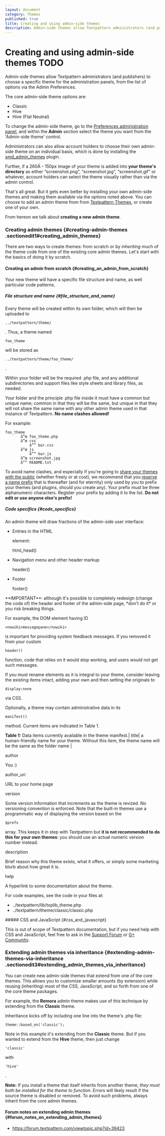 ```yaml
---
layout: document
category: Themes
published: true
title: Creating and using admin-side themes
description: Admin-side themes allow Textpattern administrators (and publishers) to choose a specific theme for the administration panels.
---
```


# Creating and using admin-side themes TODO

Admin-side themes allow Textpattern administrators (and publishers) to choose a specific theme for the administration panels, from the list of options via the Admin Preferences.

The core admin-side theme options are:

* Classic
* Hive
* Hive (Flat Neutral)

To change the admin-side theme, go to the [Preferences administration panel](https://docs.textpattern.io/administration/preferences-panel), and within the **Admin** section select the theme you want from the 'Admin-side theme' control.

Administrators can also allow account holders to choose their own
admin-side theme on an individual basis, which is done by installing the
[smd_admin_themes](http://textpattern.org/plugins/1096/smd_admin_themes)
plugin.

Further, if a 260Ã - 150px image of your theme is added into **your
theme's directory** as either “screenshot.png”, “screenshot.jpg”,
“screenshot.gif” or whatever, account holders can select the theme
visually rather than via the admin control.

That's all great. But it gets even better by installing your own
admin-side themes and making them available via the options noted above.
You can choose to add an admin theme from from [Textpattern
Themes](http://textgarden.org), or create one of your own.

From hereon we talk about **creating a new admin theme**.

### Creating admin themes {#creating-admin-themes .sectionedit1#creating_admin_themes}

There are two ways to create themes: from scratch or by *inheriting*
much of the theme code from one of the existing core admin themes. Let's
start with the basics of doing it by scratch.

#### Creating an admin from scratch {#creating_an_admin_from_scratch}

Your new theme will have a specific file structure and name, as well
particular code patterns.

##### File structure and name {#file_structure_and_name}

Every theme will be created within its own folder, which will then be
uploaded to

    ../textpattern/theme/

. Thus, a theme named

    foo_theme

will be stored as

    ../textpattern/theme/foo_theme/

.

Within your folder will be the required .php file, and any additional
subdirectories and support files like style sheets and library files, as
needed.

Your folder and the principle .php file inside it must have a common but
unique name; common in that they will be the same, but unique in that
they will not share the same name with any other admin theme used in
that instance of Textpattern. **No name clashes allowed!**

For example:

    foo_theme
           â”œ foo_theme.php
           â”œ css
               â”” bar.css
           â”œ js
               â”” bar.js
           â”œ screenshot.jpg
           â”” README.txt

To avoid name clashes, and especially if you're going to [share your
themes with the public](http://textgarden.org) (whether freely or at
cost), we recommend that you [reserve a name
prefix](/home/www/zendstudio/dokuwiki/bin/doku.php?id=registered_textpattern_developer_prefixes)
that is thereafter (and for eternity) only used by you to prefix your
themes (and plugins, should you create any). Your prefix must be three
alphanumeric characters. Register your prefix by adding it to the list.
**Do not edit or use anyone else's prefix!**

##### Code specifics {#code_specifics}

An admin theme will draw fractions of the admin-side user interface:

<ul>
<li>
<p>
Entries in the HTML

</p>
    <head>

<p>
element:

</p>
    html_head()

</li>
<li>
<p>
Navigation menu and other header markup

</p>
    header()

</li>
<li>
<p>
Footer

</p>
    footer()

</li>
</ul>
**IMPORTANT**: although it's possible to completely redesign (change the
code of) the header and footer of the admin-side page, *don't do it* or
you risk breaking things.

For example, the DOM element having ID

    <nowiki>messagepane</nowiki>

is important for providing system feedback messages. If you removed it
from your custom

    header()

function, code that relies on it would stop working, and users would not
get such messages.

If you must rename elements as it is integral to your theme, consider
leaving the existing items intact, adding your own and then setting the
originals to

    display:none

via CSS.

Optionally, a theme may contain administrative data in its

    manifest()

method. Current items are indicated in Table 1.

**Table 1:** Data items currently available in the theme manifest.|
title| a human-friendly name for your theme. Without this item, the
theme name will be the same as the folder name |

author

You :)

author_uri

URL to your home page

version

Some version information that increments as the theme is revized. No
versioning convention is enforced. Note that the built-in themes use a
programmatic way of displaying the version based on the

    $prefs

array. This keeps it in step with Textpattern but **it is not
recommended to do this for your own themes**: you should use an actual
numeric version number instead.

description

Brief reason why this theme exists, what it offers, or simply some
marketing blurb about how great it is.

help

A hyperlink to some documentation about the theme.

For code examples, see the code in your files at:

<ul>
<li>
    ../textpattern/lib/txplib_theme.php

</li>
<li>
    ../textpattern/theme/classic/classic.php

</li>
</ul>
##### CSS and JavaScript {#css_and_javascript}

This is out of scope of Textpattern documentation, but if you need help
with CSS and JavaScript, feel free to ask in the [Support
Forum](https://forum.textpattern.com/) or [G+
Community](https://plus.google.com/u/0/communities/111366418300163664690).

### Extending admin themes via inheritance {#extending-admin-themes-via-inheritance .sectionedit3#extending_admin_themes_via_inheritance}

You can create new admin-side themes that extend from one of the core
themes. This allows you to customize smaller amounts (by extension)
while reusing (inheriting) most of the CSS, JavaScript, and so forth
from one of the core theme packages.

For example, the **Remora** admin theme makes use of this technique by
extending from the **Classic** theme.

Inheritance kicks off by including one line into the theme's .php file:

    theme::based_on('classic');

Note in this example it's extending from the **Classic** theme. But if
you wanted to extend from the **Hive** theme, then just change

    'classic'

with

    'hive'

.

**Note:** If you install a theme that itself inherits from another
theme, *they must both be installed for the theme to function*. Errors
will likely result if the source theme is disabled or removed. To avoid
such problems, always inherit from the core admin themes.

#### Forum notes on extending admin themes {#forum_notes_on_extending_admin_themes}

-   <https://forum.textpattern.com/viewtopic.php?id=39423>

